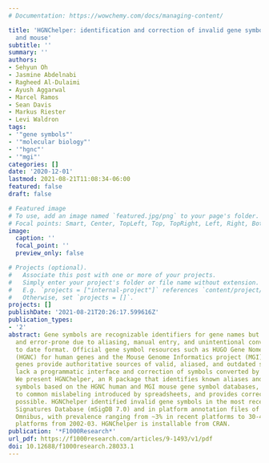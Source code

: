 ```yaml
---
# Documentation: https://wowchemy.com/docs/managing-content/

title: 'HGNChelper: identification and correction of invalid gene symbols for human
  and mouse'
subtitle: ''
summary: ''
authors:
- Sehyun Oh
- Jasmine Abdelnabi
- Ragheed Al-Dulaimi
- Ayush Aggarwal
- Marcel Ramos
- Sean Davis
- Markus Riester
- Levi Waldron
tags:
- '"gene symbols"'
- '"molecular biology"'
- '"hgnc"'
- '"mgi"'
categories: []
date: '2020-12-01'
lastmod: 2021-08-21T11:08:34-06:00
featured: false
draft: false

# Featured image
# To use, add an image named `featured.jpg/png` to your page's folder.
# Focal points: Smart, Center, TopLeft, Top, TopRight, Left, Right, BottomLeft, Bottom, BottomRight.
image:
  caption: ''
  focal_point: ''
  preview_only: false

# Projects (optional).
#   Associate this post with one or more of your projects.
#   Simply enter your project's folder or file name without extension.
#   E.g. `projects = ["internal-project"]` references `content/project/deep-learning/index.md`.
#   Otherwise, set `projects = []`.
projects: []
publishDate: '2021-08-21T20:26:17.599616Z'
publication_types:
- '2'
abstract: Gene symbols are recognizable identifiers for gene names but are unstable
  and error-prone due to aliasing, manual entry, and unintentional conversion by spreadsheets
  to date format. Official gene symbol resources such as HUGO Gene Nomenclature Committee
  (HGNC) for human genes and the Mouse Genome Informatics project (MGI) for mouse
  genes provide authoritative sources of valid, aliased, and outdated symbols, but
  lack a programmatic interface and correction of symbols converted by spreadsheets.
  We present HGNChelper, an R package that identifies known aliases and outdated gene
  symbols based on the HGNC human and MGI mouse gene symbol databases, in addition
  to common mislabeling introduced by spreadsheets, and provides corrections where
  possible. HGNChelper identified invalid gene symbols in the most recent Molecular
  Signatures Database (mSigDB 7.0) and in platform annotation files of the Gene Expression
  Omnibus, with prevalence ranging from ~3% in recent platforms to 30-40% in the earliest
  platforms from 2002-03. HGNChelper is installable from CRAN.
publication: '*F1000Research*'
url_pdf: https://f1000research.com/articles/9-1493/v1/pdf
doi: 10.12688/f1000research.28033.1
---
```


